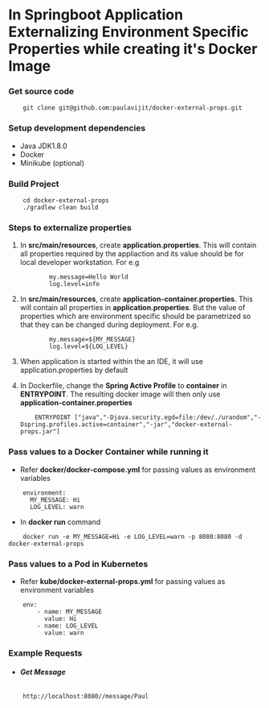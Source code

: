 # **In Springboot Application Externalizing Environment Specific Properties while creating it's Docker Image**

### **Get source code**
```
	git clone git@github.com:paulavijit/docker-external-props.git
```

### **Setup development dependencies**

 - Java JDK1.8.0
 - Docker
 - Minikube (optional)

### **Build Project**
```
	cd docker-external-props
	./gradlew clean build
```

### **Steps to externalize properties**

1. In **src/main/resources**, create **application.properties**. This will contain all properties required by the appliaction and its value should be for local developer workstation. For e.g

	```
			my.message=Hello World
			log.level=info
	```

2. In **src/main/resources**, create **application-container.properties**. This will contain all properties in **application.properties**. But the value of properties which are environment specific should be parametrized so that they can be changed during deployment. For e.g.

	```
			my.message=${MY_MESSAGE}
			log.level=${LOG_LEVEL}
	```

3. When application is started within the an IDE, it will use application.properties by default

4. In Dockerfile, change the **Spring Active Profile** to **container** in **ENTRYPOINT**. The resulting docker image will then only use **application-container.properties**

	```
		ENTRYPOINT ["java","-Djava.security.egd=file:/dev/./urandom","-Dspring.profiles.active=container","-jar","docker-external-props.jar"]
	```

### **Pass values to a Docker Container while running it**

- Refer **docker/docker-compose.yml** for passing values as environment variables

```
	environment:
	  MY_MESSAGE: Hi
	  LOG_LEVEL: warn
```

- In **docker run** command

```
	docker run -e MY_MESSAGE=Hi -e LOG_LEVEL=warn -p 8080:8080 -d docker-external-props
```

### **Pass values to a Pod in Kubernetes**

- Refer **kube/docker-external-props.yml** for passing values as environment variables

```
	env:
		- name: MY_MESSAGE
		  value: Hi
		- name: LOG_LEVEL
		  value: warn
```

### **Example Requests**

- ###### **Get Message**
```
	http://localhost:8080//message/Paul
```
